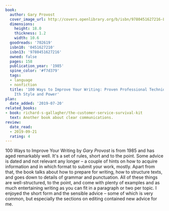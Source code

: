 ```yaml
---
book:
  author: Gary Provost
  cover_image_url: http://covers.openlibrary.org/b/isbn/9780451627216-L.jpg
  dimensions:
    height: 18.0
    thickness: 1.2
    width: 10.6
  goodreads: '702619'
  isbn10: '0451627210'
  isbn13: '9780451627216'
  owned: false
  pages: 158
  publication_year: '1985'
  spine_color: '#f7d379'
  tags:
  - language
  - nonfiction
  title: '100 Ways to Improve Your Writing: Proven Professional Techniques for Writing
    Ith Style and Power'
plan:
  date_added: '2019-07-20'
related_books:
- book: richard-s-gallagher/the-customer-service-survival-kit
  text: Another book about clear communications.
review:
  date_read:
  - 2019-09-21
  rating: 4
---
```


100 Ways to Improve Your Writing by *Gary Provost* is from 1985 and has aged remarkably well. It's a set of rules, short
and to the point. Some advice is dated and not relevant any longer – a couple of hints on how to acquire information and
in which format to submit your work, mostly. Apart from that, the book talks about how to prepare for writing, how to
structure texts, and goes down to details of grammar and punctuation. All of these things are well-structured, to the
point, and come with plenty of examples and as much entertaining writing as you can fit in a paragraph or two per topic.
I enjoyed the short form and the sensible advice – some of which is very common, but especially the sections on editing
contained new advice for me.
